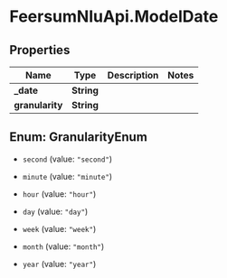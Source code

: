 # FeersumNluApi.ModelDate

## Properties
Name | Type | Description | Notes
------------ | ------------- | ------------- | -------------
**_date** | **String** |  | 
**granularity** | **String** |  | 


<a name="GranularityEnum"></a>
## Enum: GranularityEnum


* `second` (value: `"second"`)

* `minute` (value: `"minute"`)

* `hour` (value: `"hour"`)

* `day` (value: `"day"`)

* `week` (value: `"week"`)

* `month` (value: `"month"`)

* `year` (value: `"year"`)




